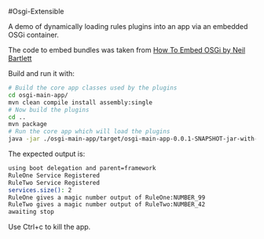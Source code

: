 
#Osgi-Extensible

A demo of dynamically loading rules plugins into an app via an embedded OSGi container. 

The code to embed bundles was taken from [How To Embed OSGi by Neil Bartlett](http://njbartlett.name/2011/03/07/embedding-osgi.html)

Build and run it with: 

```sh
# Build the core app classes used by the plugins
cd osgi-main-app/
mvn clean compile install assembly:single
# Now build the plugins
cd ..
mvn package
# Run the core app which will load the plugins
java -jar ./osgi-main-app/target/osgi-main-app-0.0.1-SNAPSHOT-jar-with-dependencies.jar
```

The expected output is: 

```sh
using boot delegation and parent=framework
RuleOne Service Registered
RuleTwo Service Registered
services.size(): 2
RuleOne gives a magic number output of RuleOne:NUMBER_99
RuleTwo gives a magic number output of RuleTwo:NUMBER_42
awaiting stop
```

Use Ctrl+c to kill the app. 

